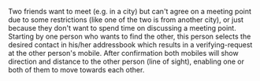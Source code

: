 Two friends want to meet (e.g. in a city) but can't agree on a meeting point due to some restrictions (like one of the two is from another city), or just because they don't want to spend time on discussing a meeting point.
Starting by one person who wants to find the other, this person selects the desired contact in his/her addressbook which results in a verifying-request at the other person's mobile. After confirmation both mobiles will show direction and distance to the other person (line of sight), enabling one or both of them to move towards each other.